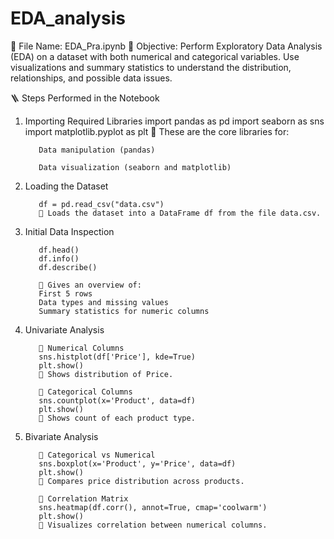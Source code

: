 # EDA_analysis

📁 File Name: EDA_Pra.ipynb
🧾 Objective:
      Perform Exploratory Data Analysis (EDA) on a dataset with both numerical and categorical variables. Use visualizations and summary statistics to understand the distribution, relationships, and possible data issues.

🪜 Steps Performed in the Notebook

1. Importing Required Libraries
          import pandas as pd
          import seaborn as sns
          import matplotlib.pyplot as plt
          📌 These are the core libraries for:
          
          Data manipulation (pandas)
          
          Data visualization (seaborn and matplotlib)

2. Loading the Dataset

          df = pd.read_csv("data.csv")
          📌 Loads the dataset into a DataFrame df from the file data.csv.

3. Initial Data Inspection

          df.head()
          df.info()
          df.describe()
   
          📌 Gives an overview of:
          First 5 rows
          Data types and missing values
          Summary statistics for numeric columns

4. Univariate Analysis

          🔹 Numerical Columns
          sns.histplot(df['Price'], kde=True)
          plt.show()
          📌 Shows distribution of Price.
          
          🔹 Categorical Columns
          sns.countplot(x='Product', data=df)
          plt.show()
          📌 Shows count of each product type.

5. Bivariate Analysis

          🔹 Categorical vs Numerical
          sns.boxplot(x='Product', y='Price', data=df)
          plt.show()
          📌 Compares price distribution across products.
          
          🔹 Correlation Matrix
          sns.heatmap(df.corr(), annot=True, cmap='coolwarm')
          plt.show()
          📌 Visualizes correlation between numerical columns.

